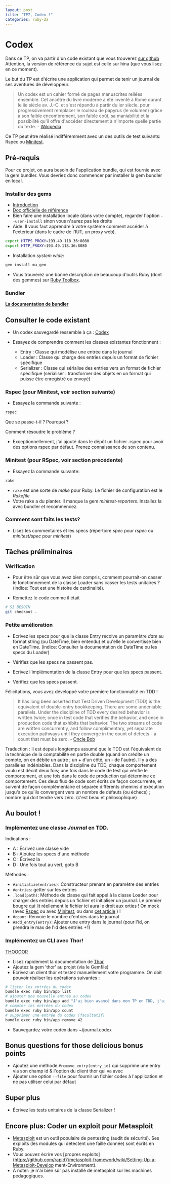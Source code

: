 ```yaml
---
layout: post
title: "TP7, Codex !"
categories: ruby-2a
---
```


# Codex

Dans ce TP, on va partir d'un code existant que vous trouverez [sur github](https://github.com/kbogtob/iut-ruby-tp7)
Attention, la version de référence du sujet est celle sur hina (que vous lisez
en ce moment).

Le but du TP est d'écrire une application qui permet de tenir un journal de ses aventures de développeur.

> Un codex est un cahier formé de pages manuscrites reliées ensemble. Cet ancêtre du livre moderne a été inventé à Rome durant le iie siècle av. J.-C. et s'est répandu à partir du ier siècle, pour progressivement remplacer le rouleau de papyrus (le volumen) grâce à son faible encombrement, son faible coût, sa maniabilité et la possibilité qu'il offre d'accéder directement à n'importe quelle partie du texte. - [Wikipedia](https://fr.wikipedia.org/wiki/Codex)

Ce TP peut être réalisé indifféremment avec un des outils de test suivants: Rspec ou [Minitest](http://docs.seattlerb.org/minitest/).

## Pré-requis

Pour ce projet, on aura besoin de l'application bundle, qui est fournie avec la gem bundler. Vous devriez donc commencer par installer la gem bundler en local.

### Installer des gems

* [Introduction](https://www.ruby-lang.org/en/libraries/)
* [Doc officielle de référence](http://guides.rubygems.org/command-reference/)
* Bien faire une installation locale (dans votre compte), regarder l'option `--user-install` sinon vous n'aurez pas les droits
* Aide: Il vous faut apprendre à votre système comment accéder à l'extérieur
(dans le cadre de l'IUT, un proxy web).

```sh
export HTTPS_PROXY=193.49.118.36:8080
export HTTP_PROXY=193.49.118.36:8080
```

* Installation *system wide*:

```sh
gem install ma_gem
```

* Vous trouverez une bonne description de beaucoup d'outils Ruby (dont des
gemmes) sur [Ruby Toolbox](https://www.ruby-toolbox.com/).

### Bundler

[**La documentation de bundler**](http://bundler.io/v1.12/#getting-started)

## Consulter le code existant

* Un codex sauvegardé ressemble à ça : [Codex](https://github.com/kbogtob/iut-ruby-tp7/blob/master/spec/etc/sample_journal.codex)

* Essayez de comprendre comment les classes existantes fonctionnent :
  * Entry : Classe qui modélise une entrée dans le journal
  * Loader : Classe qui charge des entries depuis un format de fichier spécifique
  * Serializer : Classe qui sérialise des entries vers un format de fichier spécifique (sérialiser : transformer des objets en un format qui puisse être enregistré ou envoyé)

### Rspec (pour Minitest, voir section suivante)

* Essayez la commande suivante :

```sh
rspec
```

Que se passe-t-il ? Pourquoi ?

Comment résoudre le problème ?

* Exceptionnellement, j'ai ajouté dans le dépôt un fichier .rspec pour avoir des options rspec par défaut. Prenez connaissance de son contenu.

### Minitest (pour RSpec, voir section précédente)

* Essayez la commande suivante:

```sh
rake
```

* `rake` est une sorte de _make_ pour Ruby. Le fichier de configuration est le _Rakefile_
* Votre rake a du planter. Il manque la gem _minitest-reporters_. Installez la avec bundler et recommencez.

### Comment sont faits les tests?

* Lisez les commentaires et les specs (répertoire _spec_ pour *rspec* ou _minitest/spec_ pour *minitest*)

## Tâches préliminaires

### Vérification

* Pour être sûr que vous avez bien compris, comment pourrait-on casser le fonctionnement de la classe Loader sans casser les tests unitaires ? (indice: Tout est une histoire de cardinalité).

* Remettez le code comme il était

```sh
# SI BESOIN
git checkout .
```

### Petite amélioration

* Ecrivez les specs pour que la classe Entry recoive un paramètre _date_ au format string (ou DateTime, bien entendu) et qu'elle le convertisse bien en DateTime. (indice: Consulter la documentation de DateTime ou les specs du Loader)

* Vérifiez que les specs ne passent pas.

* Ecrivez l'implémentation de la classe Entry pour que les specs passent.

* Vérifiez que les specs passent.

Félicitations, vous avez développé votre première fonctionnalité en TDD !

>It has long been asserted that Test Driven Development (TDD) is the equivalent of double-entry bookkeeping. There are some undeniable parallels. Under the discipline of TDD every desired behavior is written twice; once in test code that verifies the behavior, and once in production code that exhibits that behavior. The two streams of code are written concurrently, and follow complimentary, yet separate execution pathways until they converge in the count of defects - a count that must be zero. - [Oncle Bob](http://blog.cleancoder.com/uncle-bob/2017/03/07/SymmetryBreaking.html)

Traduction : Il est depuis longtemps assumé que le TDD est l'équivalent de la technique de la comptabilité en partie double (quand on crédite un compte, on en débite un autre ; un + d'un côté, un - de l'autre). Il y a des parallèles indéniables. Dans la discipline du TDD, chaque comportement voulu est décrit deux fois; une fois dans le code de test qui vérifie le comportement, et une fois dans le code de production qui détermine ce comportement. Ces deux flux de code sont écrits de façon concurrente, et suivent de façon complémentaire et séparée différents chemins d'exécution jusqu'à ce qu'ils convergent vers un nombre de défauts (ou échecs) ;  nombre qui doit tendre vers zéro. (c'est beau et philosophique)

## Au boulot !

### Implémentez une classe _Journal_ en TDD.

Indications :
* A : Écrivez une classe vide
* B : Ajoutez les specs d'une méthode
* C : Écrivez la
* D : Une fois tout au vert, goto B

Méthodes :
* `#initialize(entries)`: Constructeur prenant en paramètre des entries
* `#entries`: getter sur les entries
* `.load(path)`: Méthode de classe qui fait appel à la classe Loader pour charger des entries depuis un fichier et initialiser un journal. Le premier bougre qui lit réellement le fichier ici aura le droit aux orties ! On mock (avec [Rspec](http://rspec.info/documentation/3.4/rspec-mocks/) ou avec [Minitest](http://docs.seattlerb.org/minitest/#label-Mocks), ou dans [cet article](http://www.monkeyandcrow.com/blog/ruby_standard_library_minitest_mock/) ) !
* `#count`: Renvoie le nombre d'entries dans le journal
* `#add_entry(entry)`: Ajouter une entry dans le journal (pour l'id, on prendra le max de l'id des entries +1)

### Implémentez un CLI avec Thor!
[THOOOOR](http://i.imgur.com/YmGKkqs.gif)

* Lisez rapidement la documentation de [Thor](http://whatisthor.com/)
* Ajoutez la gem 'thor' au projet (via le Gemfile)
* Ecrivez un client thor et testez manuellement votre programme. On doit pouvoir réaliser les opérations suivantes :

```sh
# lister les entrées du codex
bundle exec ruby bin/app list
# ajouter une nouvelle entrée au codex
bundle exec ruby bin/app add "J'ai bien avancé dans mon TP en TDD, j'ai atteint l'illumination."
# compter les entrées du codex
bundle exec ruby bin/app count
# supprimer une entrée du codex (facultatif)
bundle exec ruby bin/app remove 42
```

* Sauvegardez votre codex dans ~/journal.codex

## Bonus questions for those delicious bonus points

* Ajoutez une méthode `#remove_entry(entry_id)` qui supprime une entry via son champ id & l'option du client thor qui va avec
* Ajouter une option `--file` pour fournir un fichier codex à l'application et ne pas utiliser celui par défaut

## Super plus

* Écrivez les tests unitaires de la classe Serializer !

## Encore plus:  Coder un exploit pour Metasploit

* [Metasploit](https://www.metasploit.com/) est un outil populaire de pentesting
(audit de sécurité). Ses exploits (les modules
 qui détectent une faille donnée) sont écrits en Ruby.
 * Vous pouvez écrire vos [propres
 exploits](https://github.com/rapid7/metasploit-framework/wiki/Setting-Up-a-Metasploit-Develop
 ment-Environment).
 * A noter: je n'ai bien sûr pas installé de metasploit sur les machines
 pédagogiques.


